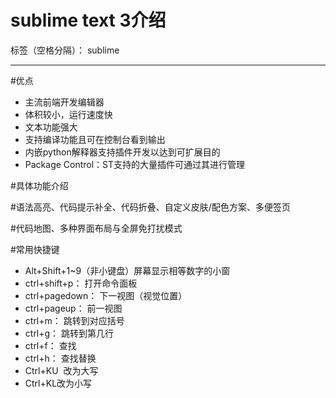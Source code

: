 # sublime text 3介绍

标签（空格分隔）： sublime

---
#优点
- 主流前端开发编辑器
- 体积较小，运行速度快
- 文本功能强大
- 支持编译功能且可在控制台看到输出
- 内嵌python解释器支持插件开发以达到可扩展目的
- Package Control：ST支持的大量插件可通过其进行管理

#具体功能介绍

#语法高亮、代码提示补全、代码折叠、自定义皮肤/配色方案、多便签页

#代码地图、多种界面布局与全屏免打扰模式

#常用快捷键
- Alt+Shift+1~9（非小键盘）屏幕显示相等数字的小窗
- ctrl+shift+p： 打开命令面板
- ctrl+pagedown： 下一视图（视觉位置）
- ctrl+pageup： 前一视图
- ctrl+m： 跳转到对应括号
- ctrl+g： 跳转到第几行
- ctrl+f： 查找
- ctrl+h： 查找替换
- Ctrl+KU  改为大写
- Ctrl+KL改为小写
